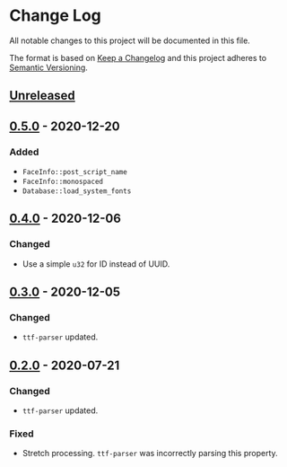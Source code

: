 # Change Log
All notable changes to this project will be documented in this file.

The format is based on [Keep a Changelog](http://keepachangelog.com/)
and this project adheres to [Semantic Versioning](http://semver.org/).

## [Unreleased]

## [0.5.0] - 2020-12-20
### Added
- `FaceInfo::post_script_name`
- `FaceInfo::monospaced`
- `Database::load_system_fonts`

## [0.4.0] - 2020-12-06
### Changed
- Use a simple `u32` for ID instead of UUID.

## [0.3.0] - 2020-12-05
### Changed
- `ttf-parser` updated.

## [0.2.0] - 2020-07-21
### Changed
- `ttf-parser` updated.

### Fixed
- Stretch processing. `ttf-parser` was incorrectly parsing this property.

[Unreleased]: https://github.com/RazrFalcon/fontdb/compare/v0.5.0...HEAD
[0.5.0]: https://github.com/RazrFalcon/fontdb/compare/v0.4.0...v0.5.0
[0.4.0]: https://github.com/RazrFalcon/fontdb/compare/v0.3.0...v0.4.0
[0.3.0]: https://github.com/RazrFalcon/fontdb/compare/v0.2.0...v0.3.0
[0.2.0]: https://github.com/RazrFalcon/fontdb/compare/v0.1.0...v0.2.0
